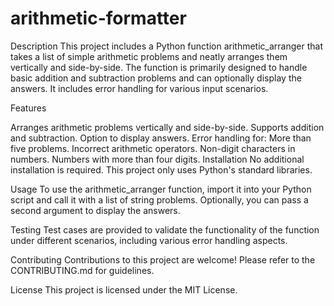 # arithmetic-formatter

Description
This project includes a Python function arithmetic_arranger that takes a list of simple arithmetic problems and neatly arranges them vertically and side-by-side. The function is primarily designed to handle basic addition and subtraction problems and can optionally display the answers. It includes error handling for various input scenarios.

Features

Arranges arithmetic problems vertically and side-by-side.
Supports addition and subtraction.
Option to display answers.
Error handling for:
More than five problems.
Incorrect arithmetic operators.
Non-digit characters in numbers.
Numbers with more than four digits.
Installation
No additional installation is required. This project only uses Python's standard libraries.

Usage
To use the arithmetic_arranger function, import it into your Python script and call it with a list of string problems. Optionally, you can pass a second argument to display the answers.

Testing
Test cases are provided to validate the functionality of the function under different scenarios, including various error handling aspects.

Contributing
Contributions to this project are welcome! Please refer to the CONTRIBUTING.md for guidelines.

License
This project is licensed under the MIT License.


